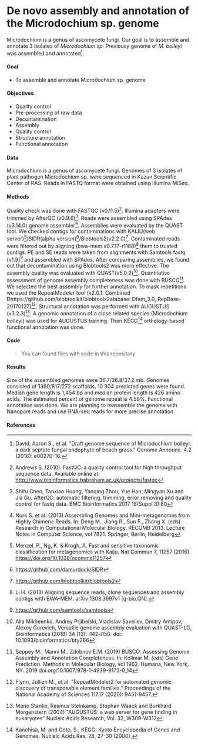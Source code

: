 # De novo assembly and annotation of the Microdochium sp. genome
Microdochium is a genus of ascomycete fungi. Our goal is to assemble and annotate 3 isolates of *Microdochium sp.* 
Previousy genome of *M. bolleyi* was assembled and annotated[^1].

#### Goal
- To assemble and annotate Microdochium sp. genome

#### Objectives
- Quality control
- Pre-processing of raw data
- Decontamination
- Assembly
- Quality control
- Structure annotation
- Functional annotation

#### Data
Microdochium is a genus of ascomycete fungi. Genomes of 3 isolates of plant pathogen Microdochium sp. were sequenced in Kazan Scientific Center of RAS. Reads in FASTQ format were obtained using Illumina MiSeq.

#### Methods
Quality check was done with FASTQC (v0.11.5)[^2]. Illumina adapters were trimmed by AfterQC (v0.9.6)[^3]. Reads were assembled using SPAdes (v3.14.0) genome assembler[^4]. Assemblies were evaluated by the QUAST tool. We checked contigs for contaminations with KAIJU(web server)[^5]/SIDR(alpha version)[^6]/Blobtools2(v2.2.0)[^7]. Contaminated reads were filtered out by aligning (bwa-mem v0.7.17-r1188)[^8] them to trusted contigs. PE and SE reads were taken from alignments with Samtools fastq (v1.9)[^9] and assembled with SPAdes. After comparing assemblies, we found out that decontamination using Blobtools2 was more effective. The assembly quality was evaluated with QUAST(v5.0.2)[^10]. Quantitative assessment of genome assembly completeness was done with BUSCO[^11]. We selected the best assembly for further annotation. To mask repetitions we used the RepeatModeler tool (v2.0.1. Combined Dhttps://github.com/blobtoolkit/blobtools2atabase: Dfam_3.0, RepBase-20170127)[^12]. Structural annotation was performed with AUGUSTUS (v3.2.3)[^13]. A genomic annotation of a close related species (Microdochium bolleyi) was used for AUGUSTUS training. Then KEGG[^14] orthology-based functional annotation was done.

#### Code
> You can found files with code in this repository
#### Results
Size of the assembled genomes were 36.7/36.8/37.2 mb. Genomes consisted of  1360/817/272 scaffolds. 10 304 predicted genes were found. Median gene length is 1,454 bp and median protein length is 426 amino acids. The estimated percent of genome repeat is 4.59%. Functional annotation was done.
We are planning to reassemble the genome with Nanopore reads and use RNA-seq reads for more precise annotation.

#### References
[^1]: David, Aaron S., et al. "Draft genome sequence of Microdochium bolleyi, a dark septate fungal endophyte of beach grass." Genome Announc. 4.2 (2016): e00270-16.
[^2]: Andrews S. (2010). FastQC: a quality control tool for high throughput sequence data. Available online at: http://www.bioinformatics.babraham.ac.uk/projects/fastqc
[^3]: Shifu Chen, Tanxiao Huang, Yanqing Zhou, Yue Han, Mingyan Xu and Jia Gu. AfterQC: automatic filtering, trimming, error removing and quality control for fastq data. BMC Bioinformatics 2017 18(Suppl 3):80
[^4]: Nurk S. et al. (2013) Assembling Genomes and Mini-metagenomes from Highly Chimeric Reads. In: Deng M., Jiang R., Sun F., Zhang X. (eds) Research in Computational Molecular Biology. RECOMB 2013. Lecture Notes in Computer Science, vol 7821. Springer, Berlin, Heidelberg
[^5]:Menzel, P., Ng, K. & Krogh, A. Fast and sensitive taxonomic classification for metagenomics with Kaiju. Nat Commun 7, 11257 (2016). https://doi.org/10.1038/ncomms11257
[^6]: https://github.com/damurdock/SIDR
[^7]: https://github.com/blobtoolkit/blobtools2 
[^8]: Li H. (2013) Aligning sequence reads, clone sequences and assembly contigs with BWA-MEM. arXiv:1303.3997v1 [q-bio.GN].
[^9]: https://github.com/samtools/samtools
[^10]: Alla Mikheenko, Andrey Prjibelski, Vladislav Saveliev, Dmitry Antipov, Alexey Gurevich,
Versatile genome assembly evaluation with QUAST-LG,
Bioinformatics (2018) 34 (13): i142-i150. doi: 10.1093/bioinformatics/bty266
[^11]: Seppey M., Manni M., Zdobnov E.M. (2019) BUSCO: Assessing Genome Assembly and Annotation Completeness. In: Kollmar M. (eds) Gene Prediction. Methods in Molecular Biology, vol 1962. Humana, New York, NY. 2019 doi.org/10.1007/978-1-4939-9173-0_14
[^12]: Flynn, Jullien M., et al. "RepeatModeler2 for automated genomic discovery of transposable element families." Proceedings of the National Academy of Sciences 117.17 (2020): 9451-9457.
[^13]: Mario Stanke, Rasmus Steinkamp, Stephan Waack and Burkhard Morgenstern (2004)
"AUGUSTUS: a web server for gene finding in eukaryotes"
Nucleic Acids Research, Vol. 32, W309-W312 
[^14]: Kanehisa, M. and Goto, S.; KEGG: Kyoto Encyclopedia of Genes and Genomes. Nucleic Acids Res. 28, 27-30 (2000). 
